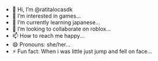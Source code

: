 - 👋 Hi, I’m @ratitalocasdk
- 👀 I’m interested in games...
- 🌱 I’m currently learning japanese...
- 💞️ I’m looking to collaborate on roblox...
- 📫 How to reach me happy...
- 😄 Pronouns: she/her...
- ⚡ Fun fact: When i was little just jump and fell on face...

<!---
ratitalocasdk/ratitalocasdk is a ✨ special ✨ repository because its `README.md` (this file) appears on your GitHub profile.
You can click the Preview link to take a look at your changes.
--->
